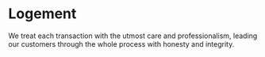 # Logement
We treat each transaction with the utmost care and professionalism, leading our customers through the whole process with honesty and integrity. 
